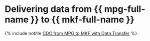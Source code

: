 # Delivering data from {{ mpg-full-name }} to {{ mkf-full-name }}

{% include notitle [CDC from MPG to MKF with Data Transfer](../../_tutorials/dataplatform/data-transfer-mpg.md) %}
